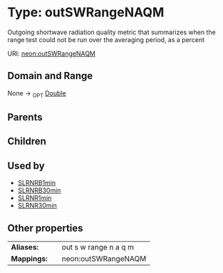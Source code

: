 
# Type: outSWRangeNAQM


Outgoing shortwave radiation quality metric that summarizes when the range test could not be run over the averaging period, as a percent

URI: [neon:outSWRangeNAQM](https://data.neonscience.org/outSWRangeNAQM)


## Domain and Range

None ->  <sub>OPT</sub> [Double](types/Double.md)

## Parents


## Children


## Used by

 * [SLRNRB1min](SLRNRB1min.md)
 * [SLRNRB30min](SLRNRB30min.md)
 * [SLRNR1min](SLRNR1min.md)
 * [SLRNR30min](SLRNR30min.md)

## Other properties

|  |  |  |
| --- | --- | --- |
| **Aliases:** | | out s w range n a q m |
| **Mappings:** | | neon:outSWRangeNAQM |


